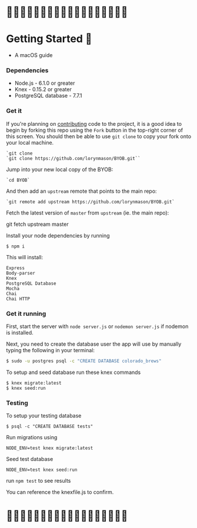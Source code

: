 # :beers::beer::beers::beer::beers::beer::beers::beer::beers::beers::beer::beers::beer::beers::beer::beers::beer::beers:
# Getting Started :beers:
* A macOS guide

### Dependencies

* Node.js - 6.1.0 or greater
* Knex - 0.15.2 or greater
* PostgreSQL database - 7.7.1

### Get it

If you're planning on [contributing](contributing.md) code to the project, it is a good idea to begin by forking this repo using the `Fork` button in the top-right corner of this screen. You should then be able to use `git clone` to copy your fork onto your local machine.

    `git clone 
    `git clone https://github.com/lorynmason/BYOB.git``

Jump into your new local copy of the BYOB:

    `cd BYOB`

And then add an `upstream` remote that points to the main repo:

    `git remote add upstream https://github.com/lorynmason/BYOB.git`

Fetch the latest version of `master` from `upstream` (ie. the main repo):

git fetch upstream master

Install your node dependencies by running

`$ npm i`

This will install:
```
Express
Body-parser
Knex
PostgreSQL Database
Mocha
Chai
Chai HTTP
```


### Get it running

First, start the server with ``` node server.js ``` or ``` nodemon server.js ``` if nodemon is installed.

Next, you need to create the database user the app will use by manually typing the following in your terminal:

```sh
$ sudo -u postgres psql -c "CREATE DATABASE colorado_brews"
```

To setup and seed database run these knex commands
```
$ knex migrate:latest
$ knex seed:run
```
### Testing

To setup your testing database

```
$ psql -c "CREATE DATABASE tests"
```

Run migrations using

```
NODE_ENV=test knex migrate:latest
```

Seed test database

```
NODE_ENV=test knex seed:run
```

run `npm test` to see results

You can reference the knexfile.js to confirm.

# :beers::beer::beers::beer::beers::beer::beers::beer::beers::beers::beer::beers::beer::beers::beer::beers::beer::beers:
